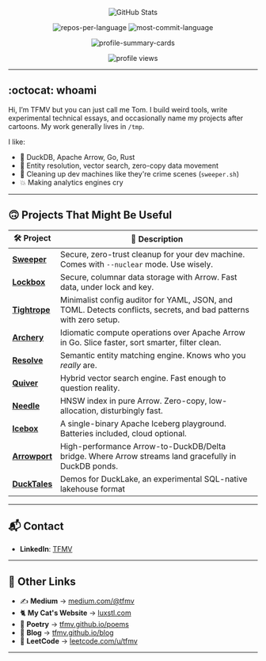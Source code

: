 <p align="center">
  <img src="https://github-stats-alpha.vercel.app/api?username=TFMV&cc=22272e&tc=37BCF6&ic=fff&bc=0000" alt="GitHub Stats">
</p>

<p align="center">
  <img src="http://github-profile-summary-cards.vercel.app/api/cards/repos-per-language?username=TFMV&theme=dracula" alt="repos-per-language">
  <img src="http://github-profile-summary-cards.vercel.app/api/cards/most-commit-language?username=TFMV&theme=dracula" alt="most-commit-language">
</p>

<p align="center">
  <img src="http://github-profile-summary-cards.vercel.app/api/cards/profile-details?username=TFMV&theme=dracula" alt="profile-summary-cards">
</p>

<p align="center">
  <img src="https://komarev.com/ghpvc/?username=TFMV" alt="profile views">
</p>

---

## :octocat: whoami

Hi, I’m TFMV but you can just call me Tom. I build weird tools, write experimental technical essays, and occasionally name my projects after cartoons.
My work generally lives in `/tmp`.

I like:
- 🦆 DuckDB, Apache Arrow, Go, Rust
- 🧪 Entity resolution, vector search, zero-copy data movement
- 🧹 Cleaning up dev machines like they're crime scenes (`sweeper.sh`)
- 💥 Making analytics engines cry

---

## 🙃 Projects That Might Be Useful

| 🛠 Project                                         | 📖 Description                                                                                                    |
| -------------------------------------------------- | ----------------------------------------------------------------------------------------------------------------- |
| [**Sweeper**](https://github.com/TFMV/sweeper)     | Secure, zero-trust cleanup for your dev machine. Comes with `--nuclear` mode. Use wisely.                         |
| [**Lockbox**](https://github.com/TFMV/lockbox)     | Secure, columnar data storage with Arrow. Fast data, under lock and key.                         |
| [**Tightrope**](https://github.com/TFMV/tightrope) | Minimalist config auditor for YAML, JSON, and TOML. Detects conflicts, secrets, and bad patterns with zero setup. |
| [**Archery**](https://github.com/TFMV/archery)     | Idiomatic compute operations over Apache Arrow in Go. Slice faster, sort smarter, filter clean.                   |
| [**Resolve**](https://github.com/TFMV/resolve)     | Semantic entity matching engine. Knows who you *really* are.                                                      |
| [**Quiver**](https://github.com/TFMV/quiver)       | Hybrid vector search engine. Fast enough to question reality.                                                     |
| [**Needle**](https://github.com/TFMV/needle)       | HNSW index in pure Arrow. Zero-copy, low-allocation, disturbingly fast.                                           |
| [**Icebox**](https://github.com/TFMV/icebox)       | A single-binary Apache Iceberg playground. Batteries included, cloud optional.                                    |
| [**Arrowport**](https://github.com/TFMV/arrowport) | High-performance Arrow-to-DuckDB/Delta bridge. Where Arrow streams land gracefully in DuckDB ponds.               |
| [**DuckTales**](https://github.com/TFMV/ducktales) | Demos for DuckLake, an experimental SQL-native lakehouse format                                                   |

---

## 📬 Contact

- **LinkedIn**: [TFMV](https://www.linkedin.com/in/tfmv)

---

## 🔗 Other Links

- ✍️ **Medium** → [medium.com/@tfmv](https://medium.com/@tfmv)
- 🐈 **My Cat's Website** → [luxstl.com](http://www.luxstl.com)
- 📜 **Poetry** → [tfmv.github.io/poems](https://tfmv.github.io/poems/)
- 🧵 **Blog** → [tfmv.github.io/blog](https://tfmv.github.io/blog/)
- 🧠 **LeetCode** → [leetcode.com/u/tfmv](https://leetcode.com/u/tfmv/)

---
